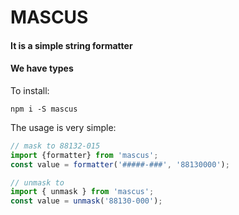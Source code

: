 # MASCUS
#### It is a simple string formatter
#### We have types


To install:
```shell
npm i -S mascus
```

The usage is very simple:

```ts
// mask to 88132-015
import {formatter} from 'mascus';
const value = formatter('#####-###', '88130000');

// unmask to 
import { unmask } from 'mascus';
const value = unmask('88130-000');
```
